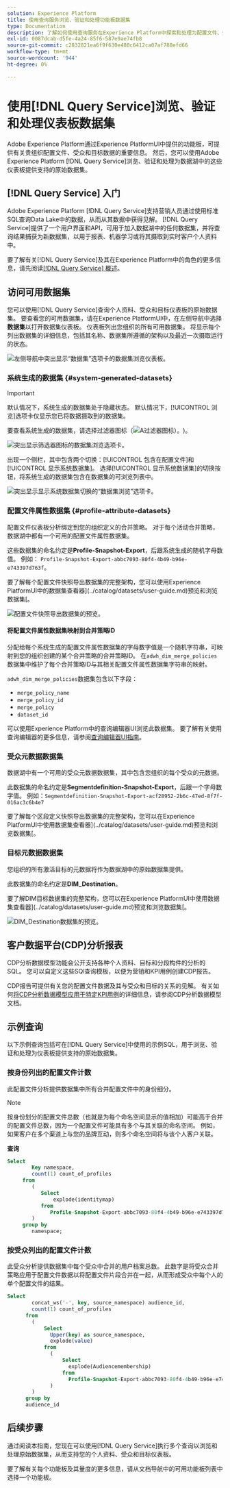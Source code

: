 ```yaml
---
solution: Experience Platform
title: 使用查询服务浏览、验证和处理功能板数据集
type: Documentation
description: 了解如何使用查询服务在Experience Platform中探索和处理为配置文件、受众和目标仪表板提供支持的原始数据集。
exl-id: 0087dcab-d5fe-4a24-85f6-587e9ae74fb8
source-git-commit: c2832821ea6f9f630e480c6412ca07af788efd66
workflow-type: tm+mt
source-wordcount: '944'
ht-degree: 0%

---
```


# 使用[!DNL Query Service]浏览、验证和处理仪表板数据集

Adobe Experience Platform通过Experience PlatformUI中提供的功能板，可提供有关贵组织配置文件、受众和目标数据的重要信息。 然后，您可以使用Adobe Experience Platform [!DNL Query Service]浏览、验证和处理为数据湖中的这些仪表板提供支持的原始数据集。

## [!DNL Query Service] 入门

Adobe Experience Platform [!DNL Query Service]支持营销人员通过使用标准SQL查询Data Lake中的数据，从而从其数据中获得见解。 [!DNL Query Service]提供了一个用户界面和API，可用于加入数据湖中的任何数据集，并将查询结果捕获为新数据集，以用于报表、机器学习或将其摄取到实时客户个人资料中。

要了解有关[!DNL Query Service]及其在Experience Platform中的角色的更多信息，请先阅读[[!DNL Query Service] 概述](../query-service/home.md)。

## 访问可用数据集

您可以使用[!DNL Query Service]查询个人资料、受众和目标仪表板的原始数据集。 要查看您的可用数据集，请在Experience PlatformUI中，在左侧导航中选择&#x200B;**数据集**&#x200B;以打开数据集仪表板。 仪表板列出您组织的所有可用数据集。 将显示每个列出数据集的详细信息，包括其名称、数据集所遵循的架构以及最近一次摄取运行的状态。

![左侧导航中突出显示“数据集”选项卡的数据集浏览仪表板。](./images/query/browse-datasets.png)

### 系统生成的数据集 {#system-generated-datasets}

>[!IMPORTANT]
>
>默认情况下，系统生成的数据集处于隐藏状态。 默认情况下，[!UICONTROL 浏览]选项卡仅显示您已将数据摄取到的数据集。

要查看系统生成的数据集，请选择过滤器图标（![A过滤器图标）。](/help/images/icons/filter.png))。

![突出显示筛选器图标的数据集浏览选项卡。](./images/query/filter-datasets.png)

出现一个侧栏，其中包含两个切换：[!UICONTROL 包含在配置文件]和[!UICONTROL 显示系统数据集]。 选择[!UICONTROL 显示系统数据集]的切换按钮，将系统生成的数据集包含在数据集的可浏览列表中。

![突出显示显示系统数据集切换的“数据集浏览”选项卡。](./images/query/show-system-datasets.png)

### 配置文件属性数据集 {#profile-attribute-datasets}

配置文件仪表板分析绑定到您的组织定义的合并策略。 对于每个活动合并策略，数据湖中都有一个可用的配置文件属性数据集。

这些数据集的命名约定是&#x200B;**Profile-Snapshot-Export**，后跟系统生成的随机字母数值。 例如： `Profile-Snapshot-Export-abbc7093-80f4-4b49-b96e-e743397d763f`。

要了解每个配置文件快照导出数据集的完整架构，您可以使用Experience PlatformUI中的数据集查看器](../catalog/datasets/user-guide.md)预览和浏览数据集[。

![配置文件快照导出数据集的预览。](images/query/profile-attribute.png)

#### 将配置文件属性数据集映射到合并策略ID

分配给每个系统生成的配置文件属性数据集的字母数字值是一个随机字符串，可映射到您的组织创建的某个合并策略的合并策略ID。 在`adwh_dim_merge_policies`数据集中维护了每个合并策略ID与其相关配置文件属性数据集字符串的映射。

`adwh_dim_merge_policies`数据集包含以下字段：

* `merge_policy_name`
* `merge_policy_id`
* `merge_policy`
* `dataset_id`

可以使用Experience Platform中的查询编辑器UI浏览此数据集。 要了解有关使用查询编辑器的更多信息，请参阅[查询编辑器UI指南](../query-service/ui/user-guide.md)。

### 受众元数据数据集

数据湖中有一个可用的受众元数据数据集，其中包含您组织的每个受众的元数据。

此数据集的命名约定是&#x200B;**Segmentdefinition-Snapshot-Export**，后跟一个字母数字值。 例如：`Segmentdefinition-Snapshot-Export-acf28952-2b6c-47ed-8f7f-016ac3c6b4e7`

要了解每个区段定义快照导出数据集的完整架构，您可以在Experience PlatformUI中使用数据集查看器](../catalog/datasets/user-guide.md)预览和浏览数据集[。

### 目标元数据数据集

您组织的所有激活目标的元数据将作为数据湖中的原始数据集提供。

此数据集的命名约定是&#x200B;**DIM_Destination**。

要了解DIM目标数据集的完整架构，您可以在Experience PlatformUI中使用数据集查看器](../catalog/datasets/user-guide.md)预览和浏览数据集[。

![DIM_Destination数据集的预览。](images/query/destinations-metadata.png)

## 客户数据平台(CDP)分析报表

CDP分析数据模型功能会公开支持各种个人资料、目标和分段构件的分析的SQL。 您可以自定义这些SQl查询模板，以便为营销和KPI用例创建CDP报告。

CDP报告可提供有关您的配置文件数据及其与受众和目标的关系的见解。 有关如何[将CDP分析数据模型应用于特定KPI用例](./data-models/cdp-insights-data-model-b2c.md)的详细信息，请参阅CDP分析数据模型文档。

## 示例查询

以下示例查询包括可在[!DNL Query Service]中使用的示例SQL，用于浏览、验证和处理为仪表板提供支持的原始数据集。

### 按身份列出的配置文件计数

此配置文件分析提供数据集中所有合并配置文件中的身份细分。

>[!NOTE]
>
>按身份划分的配置文件总数（也就是为每个命名空间显示的值相加）可能高于合并的配置文件总数，因为一个配置文件可能具有多个与其关联的命名空间。 例如，如果客户在多个渠道上与您的品牌互动，则多个命名空间将与该个人客户关联。

**查询**

```sql
Select
        Key namespace,
        count(1) count_of_profiles
     from
        (
           Select
               explode(identitymap)
           from
              Profile-Snapshot-Export-abbc7093-80f4-4b49-b96e-e743397d763f
        )
     group by
        namespace;
```

### 按受众列出的配置文件计数

此受众分析提供数据集中每个受众中合并的用户档案总数。 此数字是将受众合并策略应用于配置文件数据以将配置文件片段合并在一起，从而形成受众中每个人的单个配置文件的结果。

```sql
Select          
        concat_ws('-', key, source_namespace) audience_id,
        count(1) count_of_profiles
      from
        (
            Select
              Upper(key) as source_namespace,
              explode(value)
            from
              (
                  Select
                    explode(Audiencemembership)
                  from
                    Profile-Snapshot-Export-abbc7093-80f4-4b49-b96e-e743397d763f
              )
        )
      group by
      audience_id
```

## 后续步骤

通过阅读本指南，您现在可以使用[!DNL Query Service]执行多个查询以浏览和处理原始数据集，从而支持您的个人资料、受众和目标仪表板。

要了解有关每个功能板及其量度的更多信息，请从文档导航中的可用功能板列表中选择一个功能板。
